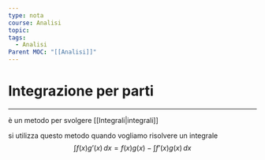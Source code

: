 ```yaml
---
type: nota
course: Analisi
topic: 
tags:
  - Analisi
Parent MOC: "[[Analisi]]"
---
```

# Integrazione per parti
---
è un metodo per svolgere [[Integrali|integrali]] 

si utilizza questo metodo quando vogliamo risolvere un integrale 
$$\int f(x)g’(x) \, dx=f(x)g(x)-\int f’(x)g(x) \, dx  $$